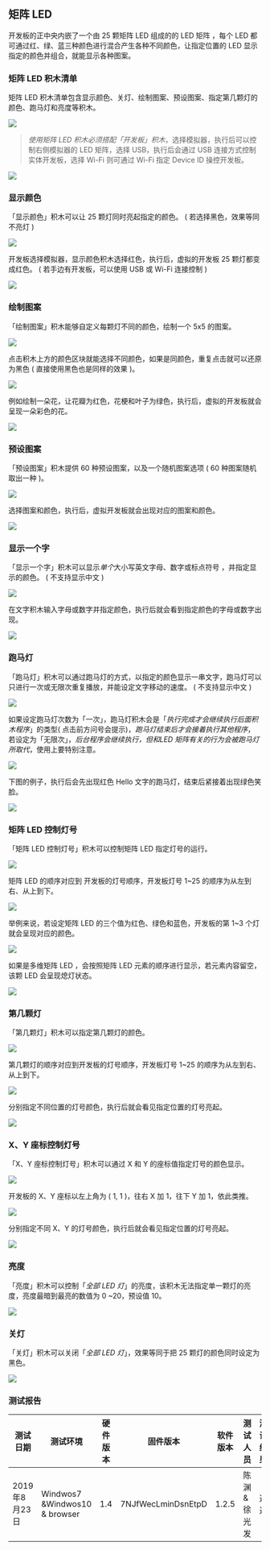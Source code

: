     
## 矩阵 LED 

开发板的正中央内嵌了一个由 25 颗矩阵 LED  组成的的 LED 矩阵 ，每个 LED 都可通过红、绿、蓝三种颜色进行混合产生各种不同颜色，让指定位置的 LED 显示指定的颜色并组合，就能显示各种图案。

### 矩阵 LED 积木清单

矩阵 LED 积木清单包含显示颜色、关灯、绘制图案、预设图案、指定第几颗灯的颜色、跑马灯和亮度等积木。

![](rgbled-matrix/upload_f63f939496f887fe4786365a69edc0fc.png)

> *使用矩阵 LED 积木必须搭配「开发板」积木*，选择模拟器，执行后可以控制右侧模拟器的 LED 矩阵，选择 USB，执行后会通过 USB 连接方式控制实体开发板，选择 Wi-Fi 则可通过 Wi-Fi 指定 Device ID 操控开发板。

![](rgbled-matrix/upload_a405d0e0455fd644717101c3751df0a6.png)

### 显示颜色

「显示颜色」积木可以让 25 颗灯同时亮起指定的颜色。 ( 若选择黑色，效果等同不亮灯 )

![](rgbled-matrix/upload_e2315998a8cfe9acedd68bec5112c70c.png)

开发板选择模拟器，显示颜色积木选择红色，执行后，虚拟的开发板 25 颗灯都变成红色。 ( 若手边有开发板，可以使用 USB 或 Wi-Fi 连接控制 )

![](rgbled-matrix/upload_081903273b3fd8d4f529c88856192fe4.png)

### 绘制图案

「绘制图案」积木能够自定义每颗灯不同的颜色，绘制一个 5x5 的图案。

![](rgbled-matrix/upload_c852f4d68838e6c5d0016e01560b9f9e.png)

点击积木上方的颜色区块就能选择不同颜色，如果是同颜色，重复点击就可以还原为黑色 ( 直接使用黑色也是同样的效果 )。

![](rgbled-matrix/upload_0b38e47c44fb3a3d7755e7908cea45e5.gif)

例如绘制一朵花，让花瓣为红色，花梗和叶子为绿色，执行后，虚拟的开发板就会呈现一朵彩色的花。

![](rgbled-matrix/upload_32a049fb957b51d0cc47af0c38baf1d1.png)

### 预设图案

「预设图案」积木提供 60 种预设图案，以及一个随机图案选项 ( 60 种图案随机取出一种 )。

![](rgbled-matrix/upload_9b89853f2ac3a318d844980d02b42f0e.gif)

选择图案和颜色，执行后，虚拟开发板就会出现对应的图案和颜色。

![](rgbled-matrix/upload_5a1b8919a68c65b2b25529c2278016ea.png)

### 显示一个字

「显示一个字」积木可以显示*单个*大小写英文字母、数字或标点符号 ，并指定显示的颜色。 ( 不支持显示中文 )

![](rgbled-matrix/upload_d8c17706d60bfdaddf9a1997ad2ebd62.png)

在文字积木输入字母或数字并指定颜色，执行后就会看到指定颜色的字母或数字出现。

![](rgbled-matrix/upload_2810b8f54fbf9129c79c93a919bfa638.png)

### 跑马灯

「跑马灯」积木可以通过跑马灯的方式，以指定的颜色显示一串文字，跑马灯可以只进行一次或无限次重复播放，并能设定文字移动的速度。 ( 不支持显示中文 )

![](rgbled-matrix/upload_879d253f34acc1b464e08ef98965e7f9.jpg)

如果设定跑马灯次数为「一次」，跑马灯积木会是「*执行完成才会继续执行后面积木程序*」的类型( 点击前方问号会提示)，*跑马灯结束后才会接着执行其他程序*，若设定为「无限次」，*后台程序会继续执行，但和LED 矩阵有关的行为会被跑马灯所取代*，使用上要特别注意。

![](rgbled-matrix/upload_7b9090bfacbbbdf3801cf8f77112c4bc.png)

下图的例子，执行后会先出现红色 Hello 文字的跑马灯，结束后紧接着出现绿色笑脸。

![](rgbled-matrix/upload_6fbc7a9ca95c10b182cce3a2b44b1952.gif)

### 矩阵 LED 控制灯号

「矩阵 LED 控制灯号」积木可以控制矩阵 LED 指定灯号的运行。

![](rgbled-matrix/upload_a360aaa10807f6cb8c8e2facc7445288.png)

矩阵 LED 的顺序对应到 开发板的灯号顺序，开发板灯号 1~25 的顺序为从左到右、从上到下。

![](rgbled-matrix/rgbled-matrix-16.jpg)

举例来说，若设定矩阵 LED 的三个值为红色、绿色和蓝色，开发板的第 1~3 个灯就会呈现对应的颜色。

![](rgbled-matrix/upload_392fba6ea5f3fbbc97935255cdfe03de.png)

如果是多维矩阵 LED ，会按照矩阵 LED 元素的顺序进行显示，若元素内容留空，该颗 LED 会呈现熄灯状态。

![](rgbled-matrix/upload_249539e18180c1815e49ef8dd3e51120.png)

### 第几颗灯

「第几颗灯」积木可以指定第几颗灯的颜色。

![](rgbled-matrix/upload_2f91b361f5363749fb2de4332e041c7b.png)

第几颗灯的顺序对应到开发板的灯号顺序，开发板灯号 1~25 的顺序为从左到右、从上到下。

![](rgbled-matrix/rgbled-matrix-16.jpg)

分别指定不同位置的灯号颜色，执行后就会看见指定位置的灯号亮起。

![](rgbled-matrix/upload_670bd7d51c9f594273b0a4329f5a7511.png)

### X、Y 座标控制灯号

「X、Y 座标控制灯号」积木可以通过 X 和 Y 的座标值指定灯号的颜色显示。

![](rgbled-matrix/upload_f467507ed38a3018e166a1a4d806ef7b.png)

开发板的 X、Y 座标以左上角为 ( 1, 1 )，往右 X 加 1，往下 Y 加 1，依此类推。

![](rgbled-matrix/rgbled-matrix-22.jpg)

分别指定不同 X、Y 的灯号颜色，执行后就会看见指定位置的灯号亮起。

![](rgbled-matrix/upload_6e19592bbea111a87ba2441f6b44f05c.png)

### 亮度

「亮度」积木可以控制「*全部 LED 灯*」的亮度，该积木无法指定单一颗灯的亮度，亮度最暗到最亮的数值为 0 ~20，预设值 10。

![](rgbled-matrix/upload_e531c3542454cd50f41475c8f89ae4f9.png)

### 关灯

「关灯」积木可以关闭「*全部 LED 灯*」，效果等同于把 25 颗灯的颜色同时设定为黑色。

![](rgbled-matrix/upload_d8f9d8823ceebcb3763d556a5b0bb4a8.png)

### 测试报告

<table>
<thead>
<tr class="header">
<th>测试日期</th>
<th>测试环境</th>
<th>硬件版本</th>
<th>固件版本</th>
<th>软件版本</th>
<th>测试人员</th>
<th>测试结果</th>
</tr>
</thead>
<tbody>
<tr class="odd">
<td>2019年8月23日</td>
<td>Windwos7 &amp;Windwos10 &amp; browser</td>
<td>1.4</td>
<td>7NJfWecLminDsnEtpD</td>
<td>1.2.5</td>
<td>陈渊&amp;徐光发</td>
<td>通过</td>
</tr>
</tbody>
</table>
